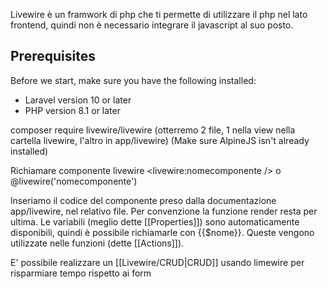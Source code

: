 Livewire è un framwork di php che ti permette di utilizzare il php nel lato frontend, quindi non è necessario integrare il javascript al suo posto.

## Prerequisites

Before we start, make sure you have the following installed:

- Laravel version 10 or later
- PHP version 8.1 or later

composer require livewire/livewire (otterremo 2 file, 1 nella view nella cartella livewire, l'altro in app/livewire)
(Make sure AlpineJS isn't already installed)

Richiamare componente livewire
<livewire:nomecomponente /> o 
@livewire('nomecomponente')


lnseriamo il codice del componente preso dalla documentazione app/livewire, nel relativo file. Per convenzione la funzione render resta per ultima. Le variabili (meglio dette [[Properties]]) sono automaticamente disponibili, quindi è possibile richiamarle con {{$nome}}. 
Queste vengono utilizzate nelle funzioni (dette [[Actions]]).

E' possibile realizzare un [[Livewire/CRUD|CRUD]] usando limewire per risparmiare tempo rispetto ai form